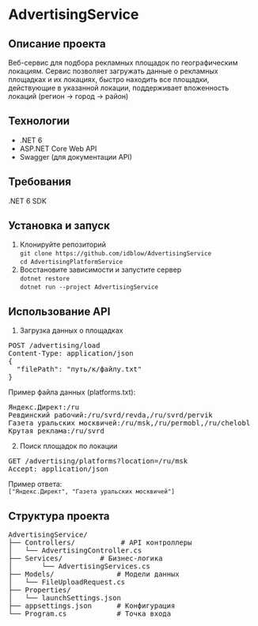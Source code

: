 # AdvertisingService
## Описание проекта
Веб-сервис для подбора рекламных площадок по географическим локациям. Сервис позволяет загружать данные о рекламных площадках и их локациях, быстро находить все площадки, действующие в указанной локации, поддерживает вложенность локаций (регион → город → район)

## Технологии
* .NET 6
* ASP.NET Core Web API
* Swagger (для документации API)

## Требования
.NET 6 SDK 

## Установка и запуск
1. Клонируйте репозиторий <br>
`git clone https://github.com/idblow/AdvertisingService` <br>
`cd AdvertisingPlatformService`
2. Восстановите зависимости и запустите сервер <br>
`dotnet restore`<br>
`dotnet run --project AdvertisingService`

## Использование API
1. Загрузка данных о площадках
<pre>
POST /advertising/load
Content-Type: application/json
{
  "filePath": "путь/к/файлу.txt"
}
</pre>

Пример файла данных (platforms.txt):<br>
<pre>
Яндекс.Директ:/ru
Ревдинский рабочий:/ru/svrd/revda,/ru/svrd/pervik
Газета уральских москвичей:/ru/msk,/ru/permobl,/ru/chelobl
Крутая реклама:/ru/svrd
</pre>

2. Поиск площадок по локации
<pre>
GET /advertising/platforms?location=/ru/msk
Accept: application/json
</pre>
Пример ответа:<br>
`["Яндекс.Директ", "Газета уральских москвичей"]`

## Структура проекта
<pre>
AdvertisingService/
├── Controllers/           # API контроллеры
│   └── AdvertisingController.cs
├── Services/         # Бизнес-логика
│       └── AdvertisingServices.cs
├── Models/               # Модели данных
│   └── FileUploadRequest.cs
├── Properties/
│   └── launchSettings.json
├── appsettings.json      # Конфигурация
└── Program.cs            # Точка входа
</pre>
